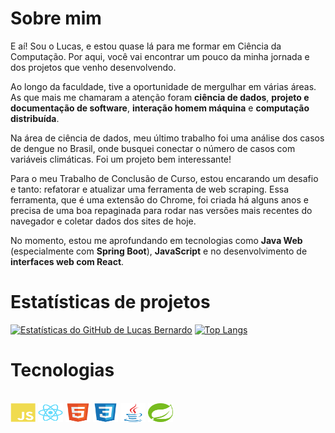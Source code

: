 # Sobre mim
E aí! Sou o Lucas, e estou quase lá para me formar em Ciência da Computação. Por aqui, você vai encontrar um pouco da minha jornada e dos projetos que venho desenvolvendo.

Ao longo da faculdade, tive a oportunidade de mergulhar em várias áreas. As que mais me chamaram a atenção foram **ciência de dados**, **projeto e documentação de software**, **interação homem máquina** e **computação distribuída**.

Na área de ciência de dados, meu último trabalho foi uma análise dos casos de dengue no Brasil, onde busquei conectar o número de casos com variáveis climáticas. Foi um projeto bem interessante!

Para o meu Trabalho de Conclusão de Curso, estou encarando um desafio e tanto: refatorar e atualizar uma ferramenta de web scraping. Essa ferramenta, que é uma extensão do Chrome, foi criada há alguns anos e precisa de uma boa repaginada para rodar nas versões mais recentes do navegador e coletar dados dos sites de hoje.

No momento, estou me aprofundando em tecnologias como **Java Web** (especialmente com **Spring Boot**), **JavaScript** e no desenvolvimento de **interfaces web com React**.

# Estatísticas de projetos
[![Estatísticas do GitHub de Lucas Bernardo](https://github-readme-stats.vercel.app/api?username=lucas-bernardo-souza&show_icons=true&theme=dracula&include_all_commits=true&count_private=true)](https://github.com/anuraggupta78/github-readme-stats)
[![Top Langs](https://github-readme-stats.vercel.app/api/top-langs/?username=lucas-bernardo-souza&layout=compact&langs_count=7&theme=dracula)](https://github.com/anuraggupta78/github-readme-stats)

# Tecnologias
<div style="display: inline_block"><br>
  <img align="center" alt="Js" height="30" width="40" src="https://raw.githubusercontent.com/devicons/devicon/master/icons/javascript/javascript-plain.svg">
  <img align="center" alt="React" height="30" width="40" src="https://raw.githubusercontent.com/devicons/devicon/master/icons/react/react-original.svg">
  <img align="center" alt="HTML" height="30" width="40" src="https://raw.githubusercontent.com/devicons/devicon/master/icons/html5/html5-original.svg">
  <img align="center" alt="CSS" height="30" width="40" src="https://raw.githubusercontent.com/devicons/devicon/master/icons/css3/css3-original.svg">
  <img align="center" alt="Java" height="30" width="40" src="https://raw.githubusercontent.com/devicons/devicon/master/icons/java/java-original.svg">
  <img align="center" alt="Spring" height="30" width="40" src="https://github.com/devicons/devicon/blob/master/icons/spring/spring-original.svg">
</div>
<!--
**lucas-bernardo-souza/lucas-bernardo-souza** is a ✨ _special_ ✨ repository because its `README.md` (this file) appears on your GitHub profile.

Here are some ideas to get you started:

- 🔭 I’m currently working on ...
- 🌱 I’m currently learning ...
- 👯 I’m looking to collaborate on ...
- 🤔 I’m looking for help with ...
- 💬 Ask me about ...
- 📫 How to reach me: ...
- 😄 Pronouns: ...
- ⚡ Fun fact: ...
-->
